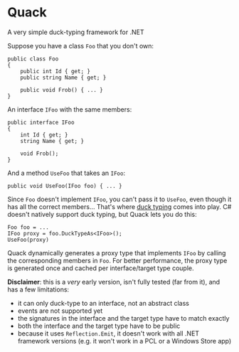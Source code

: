 Quack
=====

A very simple duck-typing framework for .NET

Suppose you have a class `Foo` that you don't own:

```
public class Foo
{
    public int Id { get; }
    public string Name { get; }

    public void Frob() { ... }
}
```

An interface `IFoo` with the same members:

```
public interface IFoo
{
    int Id { get; }
    string Name { get; }

    void Frob();
}
```

And a method `UseFoo` that takes an `IFoo`:

```
public void UseFoo(IFoo foo) { ... }
```

Since `Foo` doesn't implement `IFoo`, you can't pass it to `UseFoo`, even though it has all the correct members...
That's where [duck typing](http://en.wikipedia.org/wiki/Duck_typing) comes into play. C# doesn't natively support
duck typing, but Quack lets you do this:


```
Foo foo = ...
IFoo proxy = foo.DuckTypeAs<IFoo>();
UseFoo(proxy)
```

Quack dynamically generates a proxy type that implements `IFoo` by calling the corresponding members in `Foo`. For better performance, the proxy type is generated once and cached per interface/target type couple.

**Disclaimer**: this is a *very* early version, isn't fully tested (far from it), and has a few limitations:

- it can only duck-type to an interface, not an abstract class
- events are not supported yet
- the signatures in the interface and the target type have to match exactly
- both the interface and the target type have to be public
- because it uses `Reflection.Emit`, it doesn't work with all .NET framework versions (e.g. it won't work in a PCL or a Windows Store app)
